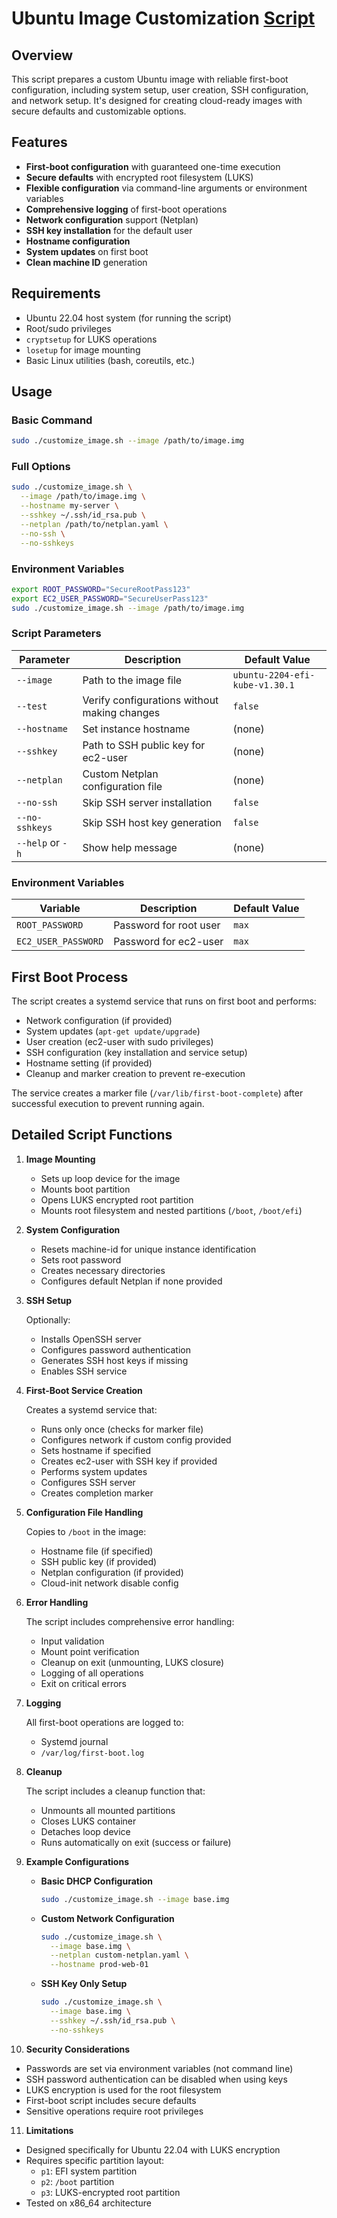 
# Ubuntu Image Customization [Script](https://github.com/ssahani/disk/blob/main/first-boot-config.sh)

## Overview

This script prepares a custom Ubuntu image with reliable first-boot configuration, including system setup, user creation, SSH configuration, and network setup. It's designed for creating cloud-ready images with secure defaults and customizable options.

## Features

- **First-boot configuration** with guaranteed one-time execution
- **Secure defaults** with encrypted root filesystem (LUKS)
- **Flexible configuration** via command-line arguments or environment variables
- **Comprehensive logging** of first-boot operations
- **Network configuration** support (Netplan)
- **SSH key installation** for the default user
- **Hostname configuration**
- **System updates** on first boot
- **Clean machine ID** generation

## Requirements

- Ubuntu 22.04 host system (for running the script)
- Root/sudo privileges
- `cryptsetup` for LUKS operations
- `losetup` for image mounting
- Basic Linux utilities (bash, coreutils, etc.)

## Usage

### Basic Command

```bash
sudo ./customize_image.sh --image /path/to/image.img
```

### Full Options

```bash
sudo ./customize_image.sh \
  --image /path/to/image.img \
  --hostname my-server \
  --sshkey ~/.ssh/id_rsa.pub \
  --netplan /path/to/netplan.yaml \
  --no-ssh \
  --no-sshkeys
```

### Environment Variables

```bash
export ROOT_PASSWORD="SecureRootPass123"
export EC2_USER_PASSWORD="SecureUserPass123"
sudo ./customize_image.sh --image /path/to/image.img
```

### Script Parameters

| Parameter        | Description                                | Default Value                     |
|------------------|--------------------------------------------|-----------------------------------|
| `--image`        | Path to the image file                     | `ubuntu-2204-efi-kube-v1.30.1`    |
| `--test`         | Verify configurations without making changes| `false`                           |
| `--hostname`     | Set instance hostname                      | (none)                            |
| `--sshkey`       | Path to SSH public key for ec2-user        | (none)                            |
| `--netplan`      | Custom Netplan configuration file          | (none)                            |
| `--no-ssh`       | Skip SSH server installation               | `false`                           |
| `--no-sshkeys`   | Skip SSH host key generation               | `false`                           |
| `--help` or `-h` | Show help message                          | (none)                            |

### Environment Variables

| Variable         | Description                                | Default Value                     |
|------------------|--------------------------------------------|-----------------------------------|
| `ROOT_PASSWORD`  | Password for root user                     | `max`                             |
| `EC2_USER_PASSWORD` | Password for ec2-user                    | `max`                             |

## First Boot Process

The script creates a systemd service that runs on first boot and performs:

- Network configuration (if provided)
- System updates (`apt-get update/upgrade`)
- User creation (ec2-user with sudo privileges)
- SSH configuration (key installation and service setup)
- Hostname setting (if provided)
- Cleanup and marker creation to prevent re-execution

The service creates a marker file (`/var/lib/first-boot-complete`) after successful execution to prevent running again.

## Detailed Script Functions

1. **Image Mounting**
   - Sets up loop device for the image
   - Mounts boot partition
   - Opens LUKS encrypted root partition
   - Mounts root filesystem and nested partitions (`/boot`, `/boot/efi`)

2. **System Configuration**
   - Resets machine-id for unique instance identification
   - Sets root password
   - Creates necessary directories
   - Configures default Netplan if none provided

3. **SSH Setup**

   Optionally:
   - Installs OpenSSH server
   - Configures password authentication
   - Generates SSH host keys if missing
   - Enables SSH service

4. **First-Boot Service Creation**

   Creates a systemd service that:
   - Runs only once (checks for marker file)
   - Configures network if custom config provided
   - Sets hostname if specified
   - Creates ec2-user with SSH key if provided
   - Performs system updates
   - Configures SSH server
   - Creates completion marker

5. **Configuration File Handling**

   Copies to `/boot` in the image:
   - Hostname file (if specified)
   - SSH public key (if provided)
   - Netplan configuration (if provided)
   - Cloud-init network disable config

6. **Error Handling**

   The script includes comprehensive error handling:
   - Input validation
   - Mount point verification
   - Cleanup on exit (unmounting, LUKS closure)
   - Logging of all operations
   - Exit on critical errors

7. **Logging**

   All first-boot operations are logged to:
   - Systemd journal
   - `/var/log/first-boot.log`

8. **Cleanup**

   The script includes a cleanup function that:
   - Unmounts all mounted partitions
   - Closes LUKS container
   - Detaches loop device
   - Runs automatically on exit (success or failure)

9. **Example Configurations**

   - **Basic DHCP Configuration**

     ```bash
     sudo ./customize_image.sh --image base.img
     ```

   - **Custom Network Configuration**

     ```bash
     sudo ./customize_image.sh \
       --image base.img \
       --netplan custom-netplan.yaml \
       --hostname prod-web-01
     ```

   - **SSH Key Only Setup**

     ```bash
     sudo ./customize_image.sh \
       --image base.img \
       --sshkey ~/.ssh/id_rsa.pub \
       --no-sshkeys
     ```

10. **Security Considerations**

   - Passwords are set via environment variables (not command line)
   - SSH password authentication can be disabled when using keys
   - LUKS encryption is used for the root filesystem
   - First-boot script includes secure defaults
   - Sensitive operations require root privileges

11. **Limitations**

   - Designed specifically for Ubuntu 22.04 with LUKS encryption
   - Requires specific partition layout:
     - `p1`: EFI system partition
     - `p2`: `/boot` partition
     - `p3`: LUKS-encrypted root partition
   - Tested on x86_64 architecture
